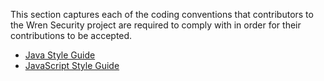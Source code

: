 This section captures each of the coding conventions that contributors to the Wren Security project are required to comply with in order for their contributions to be accepted.

* [Java Style Guide](/WrenSecurity/wrensec-docs/wiki/Java-Style-Guide)
* [JavaScript Style Guide](/WrenSecurity/wrensec-docs/wiki/JavaScript-Style-Guide)